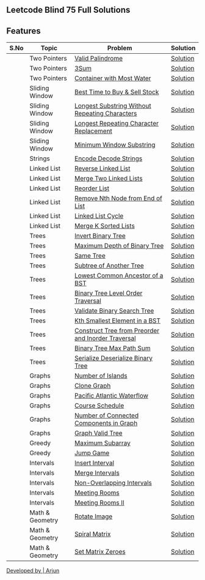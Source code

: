 ## Leetcode Blind 75 Full Solutions


## Features


|S.No|Topic| Problem | Solution |
|----|-----| ------- | -------- |
||Two Pointers| [Valid Palindrome](https://leetcode.com/problems/valid-palindrome/) | [Solution](https://github.com/vishyarjun/dsa-leetcode/blob/master/valid_palindrome.py) |
||Two Pointers| [3Sum](https://leetcode.com/problems/3sum/) | [Solution](https://github.com/vishyarjun/dsa-leetcode/blob/master/3_sum.py) |
||Two Pointers| [Container with Most Water](https://leetcode.com/problems/container-with-most-water/) | [Solution](https://github.com/vishyarjun/dsa-leetcode/blob/master/container_with_most_water.py) |
||Sliding Window| [Best Time to Buy & Sell Stock](https://leetcode.com/problems/best-time-to-buy-and-sell-stock/) | [Solution](https://github.com/vishyarjun/dsa-leetcode/blob/master/best_time_to_buy_and_sell_stocks.py) |
||Sliding Window| [Longest Substring Without Repeating Characters](https://leetcode.com/problems/longest-substring-without-repeating-characters/) | [Solution](https://github.com/vishyarjun/dsa-leetcode/blob/master/longest_substring_without_repeating_characters.py) |
||Sliding Window| [Longest Repeating Character Replacement](https://leetcode.com/problems/longest-repeating-character-replacement/) | [Solution](https://github.com/vishyarjun/dsa-leetcode/blob/master/longest_repeating_character_replacement.py) |
||Sliding Window| [Minimum Window Substring](https://leetcode.com/problems/minimum-window-substring/) | [Solution](https://github.com/vishyarjun/dsa-leetcode/blob/master/minimum_window_substring.py) |
||Strings| [Encode Decode Strings](https://leetcode.com/problems/serialize-and-deserialize-binary-tree) | [Solution](https://github.com/vishyarjun/dsa-leetcode/blob/master/encode_decode.py) |
||Linked List| [Reverse Linked List](https://leetcode.com/problems/reverse-linked-list/) | [Solution](https://github.com/vishyarjun/dsa-leetcode/blob/master/reverse_linked_list.py) |
||Linked List| [Merge Two Linked Lists](https://leetcode.com/problems/merge-two-sorted-lists/) | [Solution](https://github.com/vishyarjun/dsa-leetcode/blob/master/merge_two_linked_list.py) |
||Linked List| [Reorder List](https://leetcode.com/problems/reorder-list/) | [Solution](https://github.com/vishyarjun/dsa-leetcode/blob/master/reorder_list.py) |
||Linked List| [Remove Nth Node from End of List](https://leetcode.com/problems/remove-nth-node-from-end-of-list/) | [Solution](https://github.com/vishyarjun/dsa-leetcode/blob/master/nth_node_from_end.py) |
||Linked List| [Linked List Cycle](https://leetcode.com/problems/linked-list-cycle/) | [Solution](https://github.com/vishyarjun/dsa-leetcode/blob/master/linked_list_cycle.py) |
||Linked List| [Merge K Sorted Lists](https://leetcode.com/problems/merge-k-sorted-lists/) | [Solution](https://github.com/vishyarjun/dsa-leetcode/blob/master/merge_k_sorted_lists.py) |
||Trees| [Invert Binary Tree](https://leetcode.com/problems/invert-binary-tree/) | [Solution](https://github.com/vishyarjun/dsa-leetcode/blob/master/invert_binary_tree.py) |
||Trees| [Maximum Depth of Binary Tree](https://leetcode.com/problems/maximum-depth-of-binary-tree/) | [Solution](https://github.com/vishyarjun/dsa-leetcode/blob/master/max_depth_binary_tree.py) |
||Trees| [Same Tree](https://leetcode.com/problems/same-tree/) | [Solution](https://github.com/vishyarjun/dsa-leetcode/blob/master/same_tree.py) |
||Trees| [Subtree of Another Tree](https://leetcode.com/problems/subtree-of-another-tree/) | [Solution](https://github.com/vishyarjun/dsa-leetcode/blob/master/subtree_of_another_tree.py) |
||Trees| [Lowest Common Ancestor of a BST](https://leetcode.com/problems/lowest-common-ancestor-of-a-binary-search-tree/) | [Solution](https://github.com/vishyarjun/dsa-leetcode/blob/master/lowest_common_ancestor.py) |
||Trees| [Binary Tree Level Order Traversal](https://leetcode.com/problems/binary-tree-level-order-traversal/) | [Solution](https://github.com/vishyarjun/dsa-leetcode/blob/master/binary_tree_level_order_traversal.py) |
||Trees| [Validate Binary Search Tree](https://leetcode.com/problems/validate-binary-search-tree/) | [Solution](https://github.com/vishyarjun/dsa-leetcode/blob/master/validate_binary_search_tree.py) |
||Trees| [Kth Smallest Element in a BST](https://leetcode.com/problems/kth-smallest-element-in-a-bst/) | [Solution](https://github.com/vishyarjun/dsa-leetcode/blob/master/kth_smallest_element_in_bst.py) |
||Trees| [Construct Tree from Preorder and Inorder Traversal](https://leetcode.com/problems/construct-binary-tree-from-preorder-and-inorder-traversal/) | [Solution](https://github.com/vishyarjun/dsa-leetcode/blob/master/bin_tree_from_pre_and_in.py) |
||Trees| [Binary Tree Max Path Sum](https://leetcode.com/problems/binary-tree-maximum-path-sum/) | [Solution](https://github.com/vishyarjun/dsa-leetcode/blob/master/binary_tree_max_path_sum.py) |
||Trees| [Serialize Deserialize Binary Tree](https://leetcode.com/problems/encode-and-decode-strings/) | [Solution](https://github.com/vishyarjun/dsa-leetcode/blob/master/serialize_deserialize_binary_tree.py) |
||Graphs| [Number of Islands](https://leetcode.com/problems/number-of-islands/) | [Solution](https://github.com/vishyarjun/dsa-leetcode/blob/master/number_of_islands.py) |
||Graphs| [Clone Graph](https://leetcode.com/problems/clone-graph/) | [Solution](https://github.com/vishyarjun/dsa-leetcode/blob/master/clone_graph.py) |
||Graphs| [Pacific Atlantic Waterflow](https://leetcode.com/problems/pacific-atlantic-water-flow/) | [Solution](https://github.com/vishyarjun/dsa-leetcode/blob/master/pacific_atlantic_waterflow.py) |
||Graphs| [Course Schedule](https://leetcode.com/problems/course-schedule/) | [Solution](https://github.com/vishyarjun/dsa-leetcode/blob/master/encode_decode.py) |
||Graphs| [Number of Connected Components in Graph](https://leetcode.com/problems/number-of-connected-components-in-an-undirected-graph/) | [Solution](https://github.com/vishyarjun/dsa-leetcode/blob/master/encode_decode.py) |
||Graphs| [Graph Valid Tree](https://www.lintcode.com/problem/graph-valid-tree/description) | [Solution](https://github.com/vishyarjun/dsa-leetcode/blob/master/graph_valid_tree.py) |
||Greedy| [Maximum Subarray](https://leetcode.com/problems/maximum-subarray/) | [Solution](https://github.com/vishyarjun/dsa-leetcode/blob/master/maximum_subarray.py) |
||Greedy| [Jump Game](https://leetcode.com/problems/jump-game/) | [Solution](https://github.com/vishyarjun/dsa-leetcode/blob/master/jump_game.py) |
||Intervals| [Insert Interval](https://leetcode.com/problems/insert-interval/) | [Solution](https://github.com/vishyarjun/python3-blind75/blob/master/insert_intervals.py) |
||Intervals| [Merge Intervals](https://leetcode.com/problems/merge-intervals/) | [Solution](https://github.com/vishyarjun/dsa-leetcode/blob/master/merged_intervals.py) |
||Intervals| [Non-Overlapping Intervals](https://leetcode.com/problems/non-overlapping-intervals/) | [Solution](https://github.com/vishyarjun/dsa-leetcode/blob/master/non_overlapping_intervals.py) |
||Intervals| [Meeting Rooms](https://www.lintcode.com/problem/920/) | [Solution](https://github.com/vishyarjun/dsa-leetcode/blob/master/meeting_rooms.py) |
||Intervals| [Meeting Rooms II](https://www.lintcode.com/problem/919/) | [Solution](https://github.com/vishyarjun/dsa-leetcode/blob/master/meeting_rooms_ii.py) |
||Math & Geometry| [Rotate Image](https://leetcode.com/problems/rotate-image/) | [Solution](https://github.com/vishyarjun/dsa-leetcode/blob/master/rotate_image.py) |
||Math & Geometry| [Spiral Matrix](https://leetcode.com/problems/spiral-matrix/) | [Solution](https://github.com/vishyarjun/dsa-leetcode/blob/master/spiral_matrix.py) |
||Math & Geometry| [Set Matrix Zeroes](https://leetcode.com/problems/set-matrix-zeroes/) | [Solution](https://github.com/vishyarjun/dsa-leetcode/blob/master/set_matrix_zeroes.py) |


[Developed by | Arjun](https://vishyarjun.github.io)
